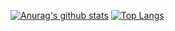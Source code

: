 [![Anurag's github stats](https://github-readme-stats.vercel.app/api?username=Innocentius&theme=dark&count_private=true)](https://github.com/anuraghazra/github-readme-stats)
[![Top Langs](https://github-readme-stats.vercel.app/api/top-langs/?username=Innocentius&layout=compact&theme=dark)](https://github.com/anuraghazra/github-readme-stats)
